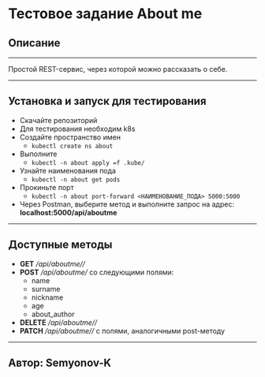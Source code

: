 # Тестовое задание About me
## Описание
---
Простой REST-сервис, через которой можно рассказать о себе.

---
## Установка и запуск для тестирования
- Скачайте репозиторий
- Для тестирования необходим k8s
- Создайте пространство имен
  - ```kubectl create ns about```
- Выполните
  - ```kubectl -n about apply =f .kube/```
- Узнайте наименования пода
  - ```kubectl -n about get pods```
- Прокиньте порт
  - ```kubectl -n about port-forward <НАИМЕНОВАНИЕ_ПОДА> 5000:5000```
- Через Postman, выберите метод и выполните запрос на адрес: **localhost:5000/api/aboutme**

---
## Доступные методы
- **GET** */api/aboutme/<nickname>/*
- **POST** */api/aboutme/* со следующими полями:
  - name
  - surname
  - nickname
  - age
  - about_author
- **DELETE** */api/aboutme/<nickname>/*
- **PATCH** */api/aboutme/<nickname>/* c полями, аналогичными post-методу

---
## Автор: Semyonov-K
